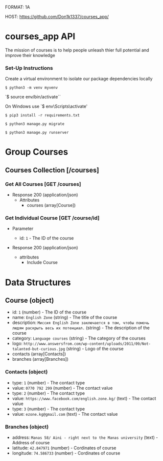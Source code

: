 FORMAT: 1A

HOST: https://github.com/Don1k1337/courses_app/

# courses_app API

The mission of courses is to help people unleash thier full potential and improve their knowledge

### Set-Up Instructions ###

Create a virtual environment to isolate our package dependencies locally

`$ python3 -m venv myvenv`

`$ source env/bin/activate``

On Windows use `$ env\Scripts\activate'

`$ pip3 install -r requirements.txt`

`$ python3 manage.py migrate`

`$ python3 manage.py runserver `

# Group Courses

## Courses Collection [/courses]

### Get All Courses [GET /courses]
+ Response 200 (application/json)
  + Attributes
    - courses (array[Course])
      
        
### Get Individual Course [GET /course/id]
+ Parameter
  + id: `1` - The ID of the course
  
+ Response 200 (application/json)
  + attributes
    - Include Course
    
# Data Structures

## Course (object)
- id: `1` (number) - The ID of the course
- name: `English Zone` (string) - The title of the course
- description: `Миссия English Zone заключается в том, чтобы помочь людям раскрыть весь их потенциал.` (string) - The description of the course
- category: `Language courses` (string) - The category of the courses
- logo: `http://www.answersfrom.com/wp-content/uploads/2011/09/Not-talanted-but-curious.jpg` (string) - Logo of the course
- contacts (array[Contacts]) 
- branches (array[Branches])
  
### Contacts (object)
- type: `1` (number) - The contact type
- value: `0770 792 299` (number) - The contact value
- type: `2` (number) - The contact type
- value: `https://www.facebook.com/english.zone.kg/` (text) - The contact value
- type: `3` (number) - The contact type
- value: `ezone.kg@gmail.com` (text) - The contact value

### Branches (object)
- address: `Manas 58/ Aini - right next to the Manas university` (text) - Address of course
- latitude: `42.847971` (number) - Cordinates of course
- longitude: `74.586733` (number) - Cordinates of course
